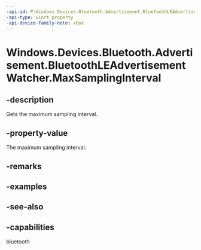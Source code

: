 ```yaml
---
-api-id: P:Windows.Devices.Bluetooth.Advertisement.BluetoothLEAdvertisementWatcher.MaxSamplingInterval
-api-type: winrt property
-api-device-family-note: xbox
---
```


<!-- Property syntax
public Windows.Foundation.TimeSpan MaxSamplingInterval { get; }
-->

# Windows.Devices.Bluetooth.Advertisement.BluetoothLEAdvertisementWatcher.MaxSamplingInterval

## -description
Gets the maximum sampling interval.

## -property-value
The maximum sampling interval.

## -remarks

## -examples

## -see-also

## -capabilities
bluetooth
